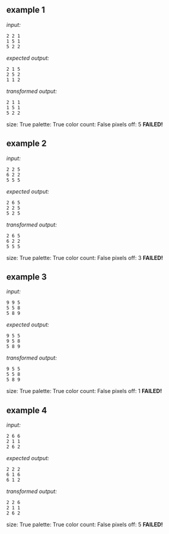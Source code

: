 
## example 1
*input:*
```
2 2 1
1 5 1
5 2 2
```
*expected output:*
```
2 1 5
2 5 2
1 1 2
```
*transformed output:*
```
2 1 1
1 5 1
5 2 2
```
size: True
palette: True
color count: False
pixels off: 5
**FAILED!**

## example 2
*input:*
```
2 2 5
6 2 2
5 5 5
```
*expected output:*
```
2 6 5
2 2 5
5 2 5
```
*transformed output:*
```
2 6 5
6 2 2
5 5 5
```
size: True
palette: True
color count: False
pixels off: 3
**FAILED!**

## example 3
*input:*
```
9 9 5
5 5 8
5 8 9
```
*expected output:*
```
9 5 5
9 5 8
5 8 9
```
*transformed output:*
```
9 5 5
5 5 8
5 8 9
```
size: True
palette: True
color count: False
pixels off: 1
**FAILED!**

## example 4
*input:*
```
2 6 6
2 1 1
2 6 2
```
*expected output:*
```
2 2 2
6 1 6
6 1 2
```
*transformed output:*
```
2 2 6
2 1 1
2 6 2
```
size: True
palette: True
color count: False
pixels off: 5
**FAILED!**
